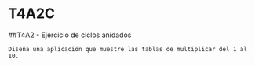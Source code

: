 # T4A2C
##T4A2 - Ejercicio de ciclos anidados
~~~Resuelve los siguientes ejercicios:
Diseña una aplicación que muestre las tablas de multiplicar del 1 al 10.

